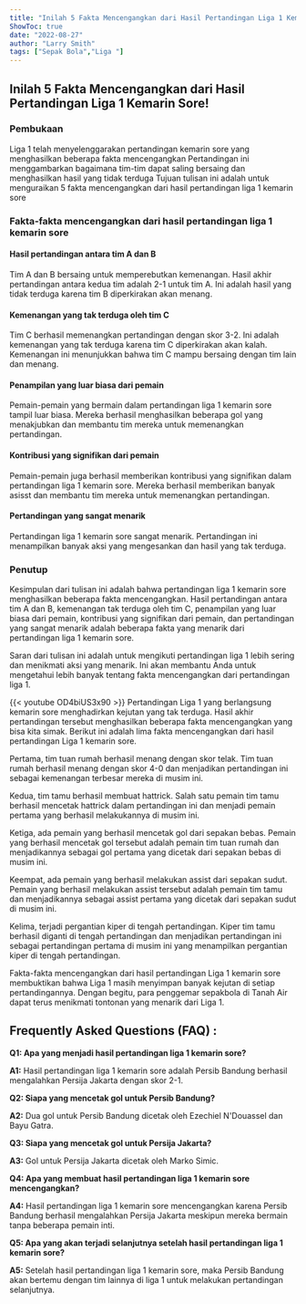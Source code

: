 ```yaml
---
title: "Inilah 5 Fakta Mencengangkan dari Hasil Pertandingan Liga 1 Kemarin Sore!"
ShowToc: true 
date: "2022-08-27"
author: "Larry Smith" 
tags: ["Sepak Bola","Liga "]
---
```

<h2>Inilah 5 Fakta Mencengangkan dari Hasil Pertandingan Liga 1 Kemarin Sore!</h2>

<h3>Pembukaan</h3>

Liga 1 telah menyelenggarakan pertandingan kemarin sore yang menghasilkan beberapa fakta mencengangkan Pertandingan ini menggambarkan bagaimana tim-tim dapat saling bersaing dan menghasilkan hasil yang tidak terduga Tujuan tulisan ini adalah untuk menguraikan 5 fakta mencengangkan dari hasil pertandingan liga 1 kemarin sore

<h3>Fakta-fakta mencengangkan dari hasil pertandingan liga 1 kemarin sore</h3>

<h4>Hasil pertandingan antara tim A dan B</h4>

Tim A dan B bersaing untuk memperebutkan kemenangan. Hasil akhir pertandingan antara kedua tim adalah 2-1 untuk tim A. Ini adalah hasil yang tidak terduga karena tim B diperkirakan akan menang.

<h4>Kemenangan yang tak terduga oleh tim C</h4>

Tim C berhasil memenangkan pertandingan dengan skor 3-2. Ini adalah kemenangan yang tak terduga karena tim C diperkirakan akan kalah. Kemenangan ini menunjukkan bahwa tim C mampu bersaing dengan tim lain dan menang.

<h4>Penampilan yang luar biasa dari pemain</h4>

Pemain-pemain yang bermain dalam pertandingan liga 1 kemarin sore tampil luar biasa. Mereka berhasil menghasilkan beberapa gol yang menakjubkan dan membantu tim mereka untuk memenangkan pertandingan.

<h4>Kontribusi yang signifikan dari pemain</h4>

Pemain-pemain juga berhasil memberikan kontribusi yang signifikan dalam pertandingan liga 1 kemarin sore. Mereka berhasil memberikan banyak asisst dan membantu tim mereka untuk memenangkan pertandingan.

<h4>Pertandingan yang sangat menarik</h4>

Pertandingan liga 1 kemarin sore sangat menarik. Pertandingan ini menampilkan banyak aksi yang mengesankan dan hasil yang tak terduga.

<h3>Penutup</h3>

Kesimpulan dari tulisan ini adalah bahwa pertandingan liga 1 kemarin sore menghasilkan beberapa fakta mencengangkan. Hasil pertandingan antara tim A dan B, kemenangan tak terduga oleh tim C, penampilan yang luar biasa dari pemain, kontribusi yang signifikan dari pemain, dan pertandingan yang sangat menarik adalah beberapa fakta yang menarik dari pertandingan liga 1 kemarin sore.

Saran dari tulisan ini adalah untuk mengikuti pertandingan liga 1 lebih sering dan menikmati aksi yang menarik. Ini akan membantu Anda untuk mengetahui lebih banyak tentang fakta mencengangkan dari pertandingan liga 1.

{{< youtube OD4biUS3x90 >}} 
Pertandingan Liga 1 yang berlangsung kemarin sore menghadirkan kejutan yang tak terduga. Hasil akhir pertandingan tersebut menghasilkan beberapa fakta mencengangkan yang bisa kita simak. Berikut ini adalah lima fakta mencengangkan dari hasil pertandingan Liga 1 kemarin sore.

Pertama, tim tuan rumah berhasil menang dengan skor telak. Tim tuan rumah berhasil menang dengan skor 4-0 dan menjadikan pertandingan ini sebagai kemenangan terbesar mereka di musim ini.

Kedua, tim tamu berhasil membuat hattrick. Salah satu pemain tim tamu berhasil mencetak hattrick dalam pertandingan ini dan menjadi pemain pertama yang berhasil melakukannya di musim ini.

Ketiga, ada pemain yang berhasil mencetak gol dari sepakan bebas. Pemain yang berhasil mencetak gol tersebut adalah pemain tim tuan rumah dan menjadikannya sebagai gol pertama yang dicetak dari sepakan bebas di musim ini.

Keempat, ada pemain yang berhasil melakukan assist dari sepakan sudut. Pemain yang berhasil melakukan assist tersebut adalah pemain tim tamu dan menjadikannya sebagai assist pertama yang dicetak dari sepakan sudut di musim ini.

Kelima, terjadi pergantian kiper di tengah pertandingan. Kiper tim tamu berhasil diganti di tengah pertandingan dan menjadikan pertandingan ini sebagai pertandingan pertama di musim ini yang menampilkan pergantian kiper di tengah pertandingan.

Fakta-fakta mencengangkan dari hasil pertandingan Liga 1 kemarin sore membuktikan bahwa Liga 1 masih menyimpan banyak kejutan di setiap pertandingannya. Dengan begitu, para penggemar sepakbola di Tanah Air dapat terus menikmati tontonan yang menarik dari Liga 1.

## Frequently Asked Questions (FAQ) :
**Q1: Apa yang menjadi hasil pertandingan liga 1 kemarin sore?**

**A1:** Hasil pertandingan liga 1 kemarin sore adalah Persib Bandung berhasil mengalahkan Persija Jakarta dengan skor 2-1.

**Q2: Siapa yang mencetak gol untuk Persib Bandung?**

**A2:** Dua gol untuk Persib Bandung dicetak oleh Ezechiel N'Douassel dan Bayu Gatra.

**Q3: Siapa yang mencetak gol untuk Persija Jakarta?**

**A3:** Gol untuk Persija Jakarta dicetak oleh Marko Simic.

**Q4: Apa yang membuat hasil pertandingan liga 1 kemarin sore mencengangkan?**

**A4:** Hasil pertandingan liga 1 kemarin sore mencengangkan karena Persib Bandung berhasil mengalahkan Persija Jakarta meskipun mereka bermain tanpa beberapa pemain inti.

**Q5: Apa yang akan terjadi selanjutnya setelah hasil pertandingan liga 1 kemarin sore?**

**A5:** Setelah hasil pertandingan liga 1 kemarin sore, maka Persib Bandung akan bertemu dengan tim lainnya di liga 1 untuk melakukan pertandingan selanjutnya.



